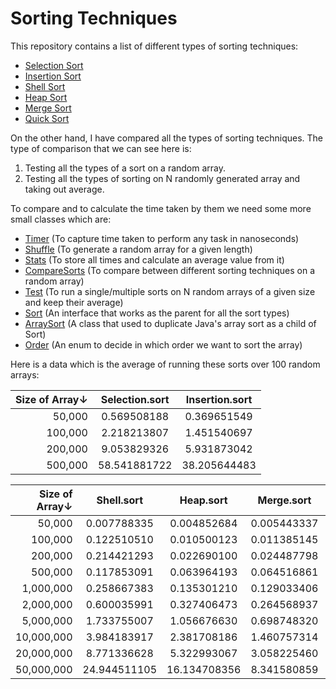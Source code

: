 # Sorting Techniques

This repository contains a list of different types of sorting techniques:

- [Selection Sort](https://github.com/pratil/sorting/blob/master/src/Selection.java)
- [Insertion Sort](https://github.com/pratil/sorting/blob/master/src/Insertion.java)
- [Shell Sort](https://github.com/pratil/sorting/blob/master/src/Shell.java)
- [Heap Sort](https://github.com/pratil/sorting/blob/master/src/Heap.java)
- [Merge Sort](https://github.com/pratil/sorting/blob/master/src/Merge.java)
- [Quick Sort](https://github.com/pratil/sorting/blob/master/src/Quick.java)

On the other hand, I have compared all the types of sorting techniques.
The type of comparison that we can see here is:
 1. Testing all the types of a sort on a random array.
 2. Testing all the types of sorting on N randomly generated array and taking out average.

To compare and to calculate the time taken by them we need some more small classes which are:

- [Timer](https://github.com/pratil/sorting/blob/master/src/Timer.java) (To capture time taken to perform any task in nanoseconds)
- [Shuffle](https://github.com/pratil/sorting/blob/master/src/Shuffle.java) (To generate a random array for a given length)
- [Stats](https://github.com/pratil/sorting/blob/master/src/Stats.java) (To store all times and calculate an average value from it)
- [CompareSorts](https://github.com/pratil/sorting/blob/master/src/CompareSorts.java) (To compare between different sorting techniques on a random array)
- [Test](https://github.com/pratil/sorting/blob/master/src/Test.java) (To run a single/multiple sorts on N random arrays of a given size and keep their average)
- [Sort](https://github.com/pratil/sorting/blob/master/src/Sort.java) (An interface that works as the parent for all the sort types)
- [ArraySort](https://github.com/pratil/sorting/blob/master/src/ArraySort.java) (A class that used to duplicate Java's array sort as a child of Sort)
- [Order](https://github.com/pratil/sorting/blob/master/src/Order.java) (An enum to decide in which order we want to sort the array)

Here is a data which is the average of running these sorts over 100 random arrays:

|Size of Array↓|Selection.sort|Insertion.sort|
|      ---:|:---:|:---:|
|        50,000| 0.569508188| 0.369651549|
|       100,000| 2.218213807| 1.451540697|
|       200,000| 9.053829326| 5.931873042|
|       500,000|58.541881722|38.205644483|



|Size of Array↓|Shell.sort|Heap.sort|Merge.sort|Quick.sort|Arrays.sort|
|      ---:|:---:|:---:|:---:|:---:|:---:|
|        50,000| 0.007788335| 0.004852684| 0.005443337| 0.004632609| 0.003587351|
|       100,000| 0.122510510| 0.010500123| 0.011385145| 0.009646074| 0.006838452|
|       200,000| 0.214421293| 0.022690100| 0.024487798| 0.020336871| 0.014429728|
|       500,000| 0.117853091| 0.063964193| 0.064516861| 0.054153651| 0.039034140|
|     1,000,000| 0.258667383| 0.135301210| 0.129033406| 0.109442461| 0.084241867|
|     2,000,000| 0.600035991| 0.327406473| 0.264568937| 0.225157817| 0.171502894|
|     5,000,000| 1.733755007| 1.056676630| 0.698748320| 0.589271478| 0.456997531|
|    10,000,000| 3.984183917| 2.381708186| 1.460757314| 1.233305494| 0.947967369|
|    20,000,000| 8.771336628| 5.322993067| 3.058225460| 2.552687592| 1.985351130|
|    50,000,000|24.944511105|16.134708356| 8.341580859| 7.659095986| 5.298573137|